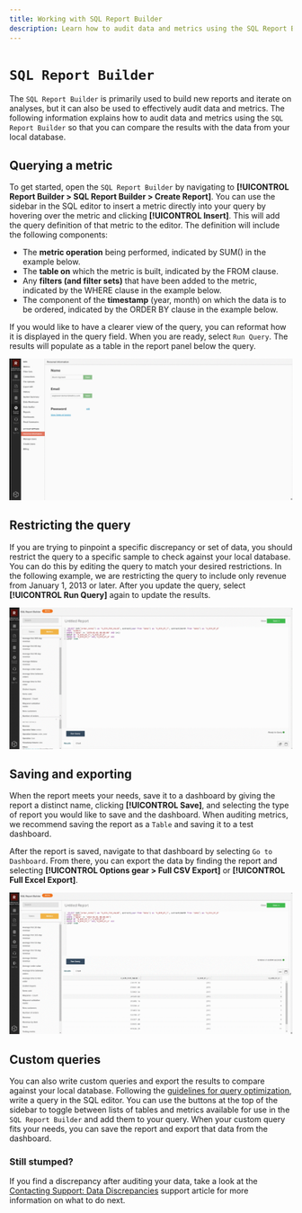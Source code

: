 ```yaml
---
title: Working with SQL Report Builder
description: Learn how to audit data and metrics using the SQL Report Builder so that you can compare the results with the data from your local database.
---
```

# `SQL Report Builder`

The `SQL Report Builder` is primarily used to build new reports and iterate on analyses, but it can also be used to effectively audit data and metrics. The following information explains how to audit data and metrics using the `SQL Report Builder` so that you can compare the results with the data from your local database.

## Querying a metric

To get started, open the `SQL Report Builder` by navigating to **[!UICONTROL Report Builder > SQL Report Builder > Create Report]**. You can use the sidebar in the SQL editor to insert a metric directly into your query by hovering over the metric and clicking **[!UICONTROL Insert]**. This will add the query definition of that metric to the editor. The definition will include the following components:

-  The **metric operation** being performed, indicated by SUM() in the example below.
-  The **table on** which the metric is built, indicated by the FROM clause.
-  Any **filters (and filter sets)** that have been added to the metric, indicated by the WHERE clause in the example below.
-  The component of the **timestamp** (year, month) on which the data is to be ordered, indicated by the ORDER BY clause in the example below.

If you would like to have a clearer view of the query, you can reformat how it is displayed in the query field. When you are ready, select `Run Query`. The results will populate as a table in the report panel below the query.

![](../../assets/run-query-results.gif)

## Restricting the query

If you are trying to pinpoint a specific discrepancy or set of data, you should restrict the query to a specific sample to check against your local database. You can do this by editing the query to match your desired restrictions. In the following example, we are restricting the query to include only revenue from January 1, 2013 or later. After you update the query, select **[!UICONTROL Run Query]** again to update the results.

![](../../assets/restricting-query.gif)

## Saving and exporting

When the report meets your needs, save it to a dashboard by giving the report a distinct name, clicking **[!UICONTROL Save]**, and selecting the type of report you would like to save and the dashboard. When auditing metrics, we recommend saving the report as a `Table` and saving it to a test dashboard.

After the report is saved, navigate to that dashboard by selecting `Go to Dashboard`. From there, you can export the data by finding the report and selecting **[!UICONTROL Options gear > Full CSV Export]** or **[!UICONTROL Full Excel Export]**.

![](../../assets/export-dboard-data.gif)

## Custom queries

You can also write custom queries and export the results to compare against your local database. Following the [guidelines for query optimization](../../best-practices/optimizing-your-sql-queries.md), write a query in the SQL editor. You can use the buttons at the top of the sidebar to toggle between lists of tables and metrics available for use in the `SQL Report Builder` and add them to your query. When your custom query fits your needs, you can save the report and export that data from the dashboard.

### Still stumped?

If you find a discrepancy after auditing your data, take a look at the [Contacting Support: Data Discrepancies](https://support.magento.com/hc/en-us/articles/360016505312) support article for more information on what to do next.
